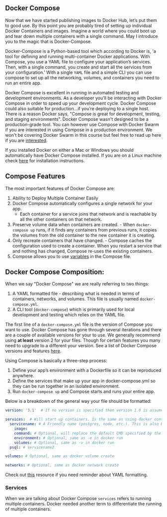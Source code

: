 ## Docker Compose
Now that we have started publishing images to Docker Hub, let’s put them to good use. By this point you are probably tired of setting up individual Docker Containers and images. Imagine a world where you could boot up and tear down multiple containers with a single command. May I introduce you to the magic that is Docker-Compose. 

Docker-Compose is a Python-based tool which according to Docker is, 'a tool for defining and running multi-container Docker applications. With Compose, you use a YAML file to configure your application’s services. Then, with a single command, you create and start all the services from your configuration.' With a single `YAML` file and a simple CLI you can use compose to set up all the networking, volumes, and containers you need to run an entire app. 


Docker Compose is excellent in running in automated testing and development environments. As a developer you'll be interacting with Docker Compose in order to speed up your development cycle. Docker Compose could also suitable for production...if you’re deploying to a single host. There is a reason Docker says, "Compose is great for development, testing, and staging environments". Docker Compose wasn't designed to be a production-grade tool. You can however use Compose with Docker Swarm if you are interested in using Compose in a production environment. We won't be covering Docker Swarm in this course but feel free to read up here if you are [interested][swarm].

If you installed Docker on either a Mac or Windows you should automatically have Docker Compose installed. If you are on a Linux machine check [here][dc-install] for installation instructions.

[dc-install]: https://github.com/docker/compose/releases
[swarm]: https://docs.docker.com/compose/swarm/

## Compose Features
The most important features of Docker Compose are:

1. Ability to Deploy Multiple Container Easily
2. Docker Compose automatically configures a single network for your app.
    - Each container for a service joins that network and is reachable by all the other containers on that network.
3. Preserve volume data when containers are created.
        -  When `docker-compose up` runs, if it finds any containers from previous runs, it copies the volumes from the old container to the new container it is creating. 
4. Only recreate containers that have changed.
        - Compose caches the configuration used to create a container. When you restart a service that and nothing has changed, Compose re-uses the existing containers.
5. Compose allows you to use [variables][compose-var] in the Compose file.

[compose-var]: https://docs.docker.com/compose/compose-file/#variable-substitution

## Docker Compose Composition:
When we say "Docker Compose" we are really referring to two things:

1. A YAML formatted file - describing what is needed in terms of containers, networks, and volumes. This file is usually named `docker-compose.yml`.
2. A CLI tool (`docker-compose`) which is primarily used for local development and testing which relies on the YAML file.

The first line of a `docker-compose.yml` file is the version of Compose you want to use. Docker Compose has gone through several iterations and there are a couple of available versions for your to use. We generally recommend using **at least** version 2 for your files. Though for certain features you many need to upgrade to a different your version. See a list of Docker Compose versions and features [here][c-version].

Using Compose is basically a three-step process:

1. Define your app’s environment with a Dockerfile so it can be reproduced anywhere.
1. Define the services that make up your app in docker-compose.yml so they can be run together in an isolated environment.
1. Run `docker-compose up` and Compose starts and runs your entire app.

Below is a breakdown of the general way your file should be formatted:

```yml
version: '3.1'  # If no version is specified then version 1.0 is assumed. Recommend version 2 at the minimum

services:  # Will start up containers. Is the same as using docker container run.
  servicename: # A Friendly name (postgres, node, etc.). This is also DNS name inside your network
    image:
    command: # Optional, will replace the default CMD specified by the image
    environment: # Optional, same as -e in docker run
    volumes: # Optional, same as -v in docker run
  psql: # servicename2

volumes: # Optional, same as docker volume create

networks: # Optional, same as docker network create
```

Check out [this][yaml] resource if you need reminder about YAML formatting.

### Services
When we are talking about Docker Compose `services` refers to running multiple containers. Docker needed another term to differentiate the running of multiple containers. 

[yaml]:https://yaml.org/refcard.html
[c-version]:https://docs.docker.com/compose/compose-file/compose-versioning/



